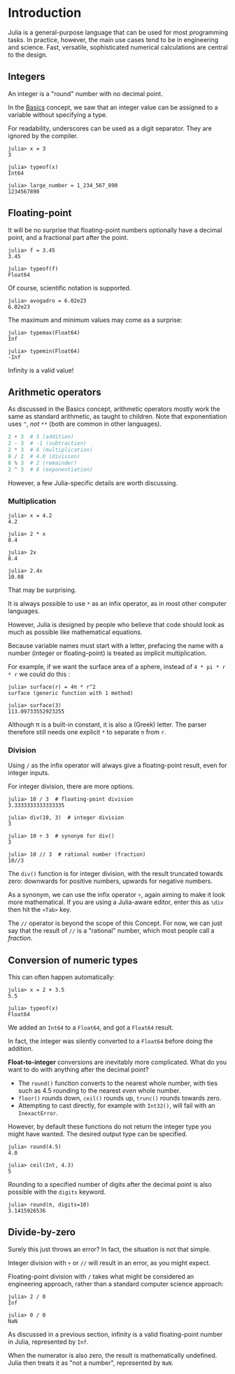 # Introduction

Julia is a general-purpose language that can be used for most programming tasks.
In practice, however, the main use cases tend to be in engineering and science.
Fast, versatile, sophisticated numerical calculations are central to the design.

## Integers

An integer is a "round" number with no decimal point.

In the [Basics][basics] concept, we saw that an integer value can be assigned to a variable without specifying a type.

For readability, underscores can be used as a digit separator.
They are ignored by the compiler.

```julia-repl
julia> x = 3
3

julia> typeof(x)
Int64

julia> large_number = 1_234_567_890
1234567890
```


## Floating-point

It will be no surprise that floating-point numbers optionally have a decimal point, and a fractional part after the point.

```julia-repl
julia> f = 3.45
3.45

julia> typeof(f)
Float64
```

Of course, scientific notation is supported.

```julia-repl
julia> avogadro = 6.02e23
6.02e23
```

The maximum and minimum values may come as a surprise:

```julia-repl
julia> typemax(Float64)
Inf

julia> typemin(Float64)
-Inf
```

Infinity is a valid value!

## Arithmetic operators

As discussed in the Basics concept, arithmetic operators mostly work the same as standard arithmetic, as taught to children.
Note that exponentiation uses `^`, _not_ `**` (both are common in other languages).

```julia
2 + 3  # 5 (addition)
2 - 3  # -1 (subtraction)
2 * 3  # 6 (multiplication)
8 / 2  # 4.0 (division)
8 % 3  # 2 (remainder)
2 ^ 3  # 8 (exponentiation)
```

However, a few Julia-specific details are worth discussing.

### Multiplication

```julia-repl
julia> x = 4.2
4.2

julia> 2 * x
8.4

julia> 2x
8.4

julia> 2.4x
10.08
```

That may be surprising.

It is always possible to use `*` as an infix operator, as in most other computer languages.

However, Julia is designed by people who believe that code should look as much as possible like mathematical equations.

Because variable names must start with a letter, prefacing the name with a number (integer or floating-point) is treated as implicit multiplication.

For example, if we want the surface area of a sphere, instead of `4 * pi * r * r` we could do this :

```julia-repl
julia> surface(r) = 4π * r^2
surface (generic function with 1 method)

julia> surface(3)
113.09733552923255
```

Although π is a built-in constant, it is also a (Greek) letter.
The parser therefore still needs one explicit `*` to separate `π` from `r`.

### Division

Using `/` as the infix operator will always give a floating-point result, even for integer inputs.

For integer division, there are more options.

```julia-repl
julia> 10 / 3  # floating-point division
3.3333333333333335

julia> div(10, 3)  # integer division
3

julia> 10 ÷ 3  # synonym for div()
3

julia> 10 // 3  # rational number (fraction)
10//3
```

The `div()` function is for integer division, with the result truncated towards zero: downwards for positive numbers, upwards for negative numbers.

As a synonym, we can use the infix operator `÷`, again aiming to make it look more mathematical.
If you are using a Julia-aware editor, enter this as `\div` then hit the `<Tab>` key.

The `//` operator is beyond the scope of this Concept.
For now, we can just say that the result of `//` is a "rational" number, which most people call a _fraction_.

## Conversion of numeric types

This can often happen automatically:

```julia-repl
julia> x = 2 + 3.5
5.5

julia> typeof(x)
Float64
```

We added an `Int64` to a `Float64`, and got a `Float64` result.

In fact, the integer was silently converted to a `Float64` before doing the addition.

**Float-to-integer** conversions are inevitably more complicated.
What do you want to do with anything after the decimal point?

- The `round()` function converts to the nearest whole number, with ties such as 4.5 rounding to the nearest _even_ whole number.
- `floor()` rounds down, `ceil()` rounds up, `trunc()` rounds towards zero.
- Attempting to cast directly, for example with `Int32()`, will fail with an `InexactError`.

However, by default these functions do not return the integer type you might have wanted.
The desired output type can be specified.

```julia-repl
julia> round(4.5)
4.0

julia> ceil(Int, 4.3)
5
```

Rounding to a specified number of digits after the decimal point is also possible with the `digits` keyword.

```julia-repl
julia> round(π, digits=10)
3.1415926536
```

## Divide-by-zero

Surely this just throws an error?
In fact, the situation is not that simple.

Integer division with `÷` or `//` will result in an error, as you might expect.

Floating-point division with `/` takes what might be considered an engineering approach, rather than a standard computer science approach:

```julia-repl
julia> 2 / 0
Inf

julia> 0 / 0
NaN
```

As discussed in a previous section, infinity is a valid floating-point number in Julia, represented by `Inf`.

When the numerator is also zero, the result is mathematically undefined.
Julia then treats it as "not a number", represented by `NaN`.

[basics]: https://exercism.org/tracks/julia/concepts/basics
